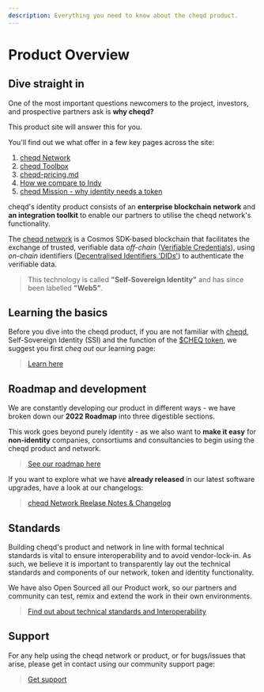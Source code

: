 ```yaml
---
description: Everything you need to know about the cheqd product.
---
```


# Product Overview

## Dive straight in

One of the most important questions newcomers to the project, investors, and prospective partners ask is **why cheqd?**

This product site will answer this for you.

You'll find out we what offer in a few key pages across the site:

1. [cheqd Network](products/cheqd-network/README.md)
2. [cheqd Toolbox](products/cheqd-toolbox/README.md)
3. [cheqd-pricing.md](product-essentials/why-cheqd/cheqd-pricing.md)
4. [How we compare to Indy](product-essentials/why-cheqd/benchmarking-cheqd-vs.-hyperledger-indy.md)
5. [cheqd Mission - why identity needs a token](https://learn.cheqd.io/overview/cheqd-101/why-identity-needs-a-token)

cheqd's identity product consists of an **enterprise blockchain** **network** and **an integration toolkit** to enable our partners to utilise the cheqd network's functionality.

The [cheqd network](https://explorer.cheqd.io/) is a Cosmos SDK-based blockchain that facilitates the exchange of trusted, verifiable data _off-chain_ ([Verifiable Credentials](https://www.w3.org/TR/vc-data-model/)), using _on-chain_ identifiers ([Decentralised Identifiers 'DIDs'](https://www.w3.org/TR/did-core/)) to authenticate the verifiable data.&#x20;

> This technology is called **"Self-Sovereign Identity"** and has since been labelled **"Web5"**.

## Learning the basics

Before you dive into the cheqd product, if you are not familiar with [cheqd](https://www.cheqd.io/), Self-Sovereign Identity (SSI) and the function of the [$CHEQ token](https://learn.cheqd.io/overview/introduction-to-usdcheq), we suggest you first _cheq out_ our learning page:

> [Learn here](https://learn.cheqd.io/)

## Roadmap and development

We are constantly developing our product in different ways - we have broken down our **2022 Roadmap** into three digestible sections.

This work goes beyond purely identity - as we also want to **make it easy** for **non-identity** companies, consortiums and consultancies to begin using the cheqd product and network.

> [See our roadmap here](product-essentials/roadmap/README.md)

If you want to explore what we have **already released** in our latest software upgrades, have a look at our changelogs:

> [cheqd Network Reelase Notes & Changelog](products/cheqd-network/network-upgrades/README.MD)

## Standards

Building cheqd's product and network in line with formal technical standards is vital to ensure interoperability and to avoid vendor-lock-in. As such, we believe it is important to transparently lay out the technical standards and components of our network, token and identity functionality.

We have also Open Sourced all our Product work, so our partners and community can test, remix and extend the work in their own environments.

> [Find out about technical standards and Interoperability](product-essentials/technical-standards-and-interop-profile.md)

## Support

For any help using the cheqd network or product, or for bugs/issues that arise, please get in contact using our community support page:

> [Get support](https://support.cheqd.io/support/home)
